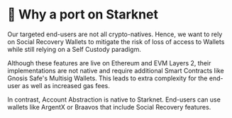 # 💠 Why a port on Starknet

Our targeted end-users are not all crypto-natives. Hence, we want to rely on Social Recovery Wallets to mitigate the risk of loss of access to Wallets while still relying on a Self Custody paradigm.

Although these features are live on Ethereum and EVM Layers 2, their implementations are not native and require additional Smart Contracts like Gnosis Safe's Multisig Wallets. This leads to extra complexity for the end-user as well as increased gas fees.

In contrast, Account Abstraction is native to Starknet. End-users can use wallets like ArgentX or Braavos that include Social Recovery features.&#x20;

